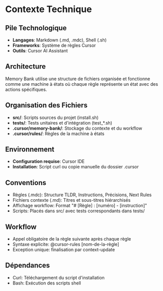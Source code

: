 # Contexte Technique

## Pile Technologique
- **Langages**: Markdown (.md, .mdc), Shell (.sh)
- **Frameworks**: Système de règles Cursor
- **Outils**: Cursor AI Assistant

## Architecture
Memory Bank utilise une structure de fichiers organisée et fonctionne comme une machine à états où chaque règle représente un état avec des actions spécifiques.

## Organisation des Fichiers
- **src/**: Scripts sources du projet (install.sh)
- **tests/**: Tests unitaires et d'intégration (test_*.sh)
- **.cursor/memory-bank/**: Stockage du contexte et du workflow
- **.cursor/rules/**: Règles de la machine à états

## Environnement
- **Configuration requise**: Cursor IDE
- **Installation**: Script curl ou copie manuelle du dossier .cursor

## Conventions
- Règles (.mdc): Structure TLDR, Instructions, Précisions, Next Rules
- Fichiers contexte (.md): Titres et sous-titres hiérarchisés
- Affichage workflow: Format "# [Règle] : [numéro] - [instruction]"
- Scripts: Placés dans src/ avec tests correspondants dans tests/

## Workflow
- Appel obligatoire de la règle suivante après chaque règle
- Syntaxe explicite: @cursor-rules [nom-de-la-règle]
- Exception unique: finalisation par context-update

## Dépendances
- Curl: Téléchargement du script d'installation
- Bash: Exécution des scripts shell 